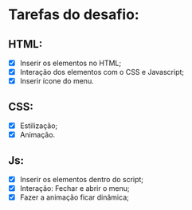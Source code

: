 # Tarefas do desafio:

## HTML:
- [x] Inserir os elementos no HTML;
- [x] Interação dos elementos com o CSS e Javascript;
- [x] Inserir ícone do menu.

## CSS:
- [x] Estilização;
- [x] Animação.

## Js:
- [x] Inserir os elementos dentro do script;
- [x] Interação: Fechar e abrir o menu;
- [x] Fazer a animação ficar dinâmica;
